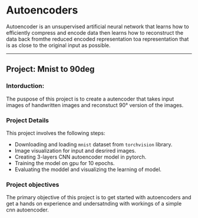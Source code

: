 # Autoencoders 

Autoencoder is an unsupervised artificial neural network that learns how to efficiently compress and encode data then learns how to reconstruct the data back fromthe reduced encoded representation toa representation that is as close to the original input as possible.

---

## Project: Mnist to 90deg

### Intorduction: 
The puspose of this project is to create a autencoder that takes input images of handwritten images and reconstuct 90&deg; version of the images. 

### Project Details

This project involves the following steps: 

- Downloading and loading `mnist` dataset from `torchvision` library. 
- Image visualization for input and desrired images. 
- Creating 3-layers CNN autoencoder model in pytorch. 
- Training the model on gpu for 10 epochs. 
- Evaluating the moddel and visualizing the learning of model. 

### Project objectives

The primary objective of this project is to get started with autoencoders and get a hands on experience and undersatnding with workings of a simple cnn autoencoder. 